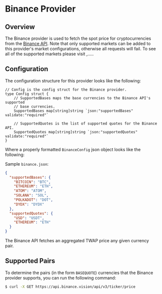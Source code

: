 # Binance Provider

## Overview

The Binance provider is used to fetch the spot price for cryptocurrencies from the [Binance API](https://binance-docs.github.io/apidocs/spot/en/#general-info). Note that only supported markets can be added to this provider's market configurations, otherwise all requests will fail. To see all of the supported markets please visit ,.....

## Configuration

The configuration structure for this provider looks like the following:

```golang
// Config is the config struct for the Binance provider.
type Config struct {
	// SupportedBases maps the base currencies to the Binance API's supported
	// base currencies.
	SupportedBases map[string]string `json:"supportedBases" validate:"required"`

	// SupportedQuotes is the list of supported quotes for the Binance API.
	SupportedQuotes map[string]string `json:"supportedQuotes" validate:"required"`
}
```

Where a properly formatted `BinanceConfig` json object looks like the following:

Sample `binance.json`:

```json
{
  "supportedBases": {
    "BITCOIN": "BTC",
    "ETHEREUM": "ETH",
    "ATOM": "ATOM",
    "SOLANA": "SOL",
    "POLKADOT": "DOT",
    "DYDX": "DYDX"
  },
  "supportedQuotes": {
    "USD": "USDT",
    "ETHEREUM": "ETH"
  }
}
```

The Binance API fetches an aggregated TWAP price any given currency pair.

## Supported Pairs

To determine the pairs (in the form `BASEQUOTE`) currencies that the Binance provider supports, you can run the following command:

```bash
$ curl -X GET https://api.binance.vision/api/v3/ticker/price         
```
